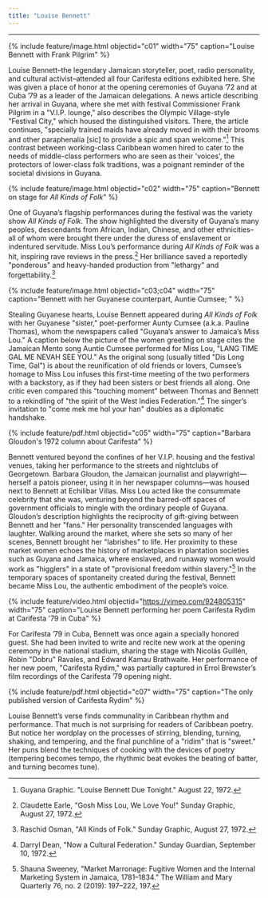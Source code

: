 ```yaml
---
title: "Louise Bennett"
---
```

---

{% include feature/image.html objectid="c01" width="75" caption="Louise Bennett with Frank Pilgrim" %}

Louise Bennett–the legendary Jamaican storyteller, poet, radio personality, and cultural activist–attended all four Carifesta editions exhibited here. She was given a place of honor at the opening ceremonies of Guyana ’72 and at Cuba ’79 as a leader of the Jamaican delegations. A news article describing her arrival in Guyana, where she met with festival Commissioner Frank Pilgrim in a "V.I.P. lounge," also describes the Olympic Village-style "Festival City," which housed the distinguished visitors. There, the article continues, "specially trained maids have already moved in with their brooms and other paraphenalia [sic] to provide a spic and span welcome."[^louise-bennett-1] This contrast between working-class Caribbean women hired to cater to the needs of middle-class performers who are seen as their 'voices', the protectors of lower-class folk traditions, was a poignant reminder of the societal divisions in Guyana.

{% include feature/image.html objectid="c02" width="75" caption="Bennett on stage for <i>All Kinds of Folk</i>" %}

One of Guyana’s flagship performances during the festival was the variety show *All Kinds of Folk*. The show highlighted the diversity of Guyana’s many peoples, descendants from African, Indian, Chinese, and other ethnicities–all of whom were brought there under the duress of enslavement or indentured servitude. Miss Lou’s performance during *All Kinds of Folk* was a hit, inspiring rave reviews in the press.⁠[^louise-bennett-2] Her brilliance saved a reportedly "ponderous" and heavy-handed production from "lethargy" and forgettability.⁠[^louise-bennett-3]

{% include feature/image.html objectid="c03;c04" width="75" caption="Bennett with her Guyanese counterpart, Auntie Cumsee; " %}

Stealing Guyanese hearts, Louise Bennett appeared during *All Kinds of Folk* with her Guyanese "sister," poet-performer Aunty Cumsee (a.k.a. Pauline Thomas), whom the newspapers called "Guyana’s answer to Jamaica’s Miss Lou." A caption below the picture of the women greeting on stage cites the Jamaican Mento song Auntie Cumsee performed for Miss Lou, "LANG TIME GAL ME NEVAH SEE YOU."⁠ As the original song (usually titled "Dis Long Time, Gal") is about the reunification of old friends or lovers, Cumsee’s homage to Miss Lou infuses this first-time meeting of the two performers with a backstory, as if they had been sisters or best friends all along. One critic even compared this "touching moment" between Thomas and Bennett to a rekindling of "the spirit of the West Indies Federation."⁠[^louise-bennett-4] The singer’s invitation to "come mek me hol your han" doubles as a diplomatic handshake.

{% include feature/pdf.html objectid="c05" width="75" caption="Barbara Gloudon's 1972 column about Carifesta" %}

Bennett ventured beyond the confines of her V.I.P. housing and the festival venues, taking her performance to the streets and nightclubs of Georgetown. Barbara Gloudon, the Jamaican journalist and playwright—herself a patois pioneer, using it in her newspaper columns—was housed next to Bennett at Echilibar Villas. Miss Lou acted like the consummate celebrity that she was, venturing beyond the barred-off spaces of government officials to mingle with the ordinary people of Guyana. Gloudon’s description highlights the reciprocity of gift-giving between Bennett and her "fans." Her personality transcended languages with laughter. Walking around the market, where she sets so many of her scenes, Bennett brought her "labrishes" to life. Her proximity to these market women echoes the history of marketplaces in plantation societies such as Guyana and Jamaica, where enslaved, and runaway women would work as "higglers" in a state of "provisional freedom within slavery."⁠[^louise-bennett-5] In the temporary spaces of spontaneity created during the festival, Bennett became Miss Lou, the authentic embodiment of the people’s voice.

{% include feature/video.html objectid="https://vimeo.com/924805315" width="75" caption="Louise Bennett performing her poem Carifesta Rydim at Carifesta '79 in Cuba" %}

For Carifesta ’79 in Cuba, Bennett was once again a specially honored guest. She had been invited to write and recite new work at the opening ceremony in the national stadium, sharing the stage with Nicolás Guillén, Robin "Dobru" Ravales, and Edward Kamau Brathwaite. Her performance of her new poem, "Carifesta Rydim," was partially captured in Errol Brewster’s film recordings of the Carifesta ’79 opening night.

{% include feature/pdf.html objectid="c07" width="75" caption="The only published version of Carifesta Rydim" %}

Louise Bennett’s verse finds communality in Caribbean rhythm and performance. That much is not surprising for readers of Caribbean poetry. But notice her wordplay on the processes of stirring, blending, turning, shaking, and tempering, and the final punchline of a "ridim" that is "sweet." Her puns blend the techniques of cooking with the devices of poetry (tempering becomes tempo, the rhythmic beat evokes the beating of batter, and turning becomes tune).

[^louise-bennett-1]: Guyana Graphic. "Louise Bennett Due Tonight." August 22, 1972.
[^louise-bennett-2]: Claudette Earle, "Gosh Miss Lou, We Love You!" Sunday Graphic, August 27, 1972.
[^louise-bennett-3]: Raschid Osman, "All Kinds of Folk." Sunday Graphic, August 27, 1972.
[^louise-bennett-4]: Darryl Dean, "Now a Cultural Federation." Sunday Guardian, September 10, 1972.
[^louise-bennett-5]: Shauna Sweeney, "Market Marronage: Fugitive Women and the Internal Marketing System in Jamaica, 1781–1834." The William and Mary Quarterly 76, no. 2 (2019): 197–222, 197.